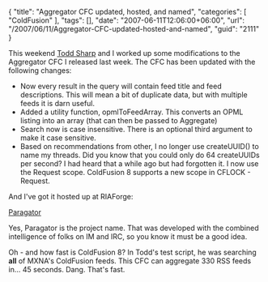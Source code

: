 {
	"title": "Aggregator CFC updated, hosted, and named",
	"categories": [
		"ColdFusion"
	],
	"tags": [],
	"date": "2007-06-11T12:06:00+06:00",
	"url": "/2007/06/11/Aggregator-CFC-updated-hosted-and-named",
	"guid": "2111"
}

This weekend <a href="http://cfsilence.com/blog/client">Todd Sharp</a> and I worked up some modifications to the Aggregator CFC I released last week. The CFC has been updated with the following changes:

<ul>
<li>Now every result in the query will contain feed title and feed descriptions. This will mean a bit of duplicate data, but with multiple feeds it is darn useful.
<li>Added a utility function, opmlToFeedArray. This converts an OPML listing into an array (that can then be passed to Aggregate)
<li>Search now is case insensitive. There is an optional third argument to make it case sensitive. 
<li>Based on recommendations from other, I no longer use createUUID() to name my threads. Did you know that you could only do 64 createUUIDs per second? I had heard that a while ago but had forgotten it. I now use the Request scope. ColdFusion 8 supports a new scope in CFLOCK - Request.
</ul>

And I've got it hosted up at RIAForge:

<a href="http://paragator.riaforge.org">Paragator</a>

Yes, Paragator is the project name. That was developed with the combined intelligence of folks on IM and IRC, so you know it must be a good idea.

Oh - and how fast is ColdFusion 8? In Todd's test script, he was searching <b>all</b> of MXNA's ColdFusion feeds. This CFC can aggregate 330 RSS feeds in... 45 seconds. Dang. That's fast.
